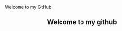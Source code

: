 Welcome to my GitHub
<h2 align="center"> Welcome to my github
  <a href="https://github.com/MarcvdMade</a>
  <br>
</h2>
